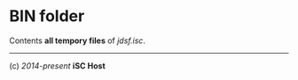 BIN folder
====

Contents **all tempory files** of *jdsf.isc*.

----
(c) *2014-present* **iSC Host**
